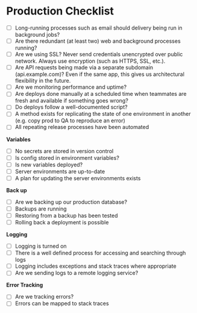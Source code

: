 # Production Checklist

- [ ] Long-running processes such as email should delivery being run in background jobs?
- [ ] Are there redundant (at least two) web and background processes running?
- [ ] Are we using SSL? Never send credentials unencrypted over public network. Always use encryption (such as HTTPS, SSL, etc.).
- [ ] Are API requests being made via a separate subdomain (api.example.com)? Even if the same app, this gives us architectural flexibility in the future.
- [ ] Are we monitoring performance and uptime?
- [ ] Are deploys done manually at a scheduled time when teammates are fresh and available if something goes wrong?
- [ ] Do deploys follow a well-documented script?
- [ ] A method exists for replicating the state of one environment in another (e.g. copy prod to QA to reproduce an error)
- [ ] All repeating release processes have been automated

**Variables**

- [ ] No secrets are stored in version control
- [ ] Is config stored in environment variables?
- [ ] Is new variables deployed?
- [ ] Server environments are up-to-date
- [ ] A plan for updating the server environments exists

**Back up**

- [ ] Are we backing up our production database?
- [ ] Backups are running
- [ ] Restoring from a backup has been tested
- [ ] Rolling back a deployment is possible

**Logging**

- [ ] Logging is turned on
- [ ] There is a well defined process for accessing and searching through logs
- [ ] Logging includes exceptions and stack traces where appropriate
- [ ] Are we sending logs to a remote logging service?

**Error Tracking**

- [ ] Are we tracking errors?
- [ ] Errors can be mapped to stack traces

